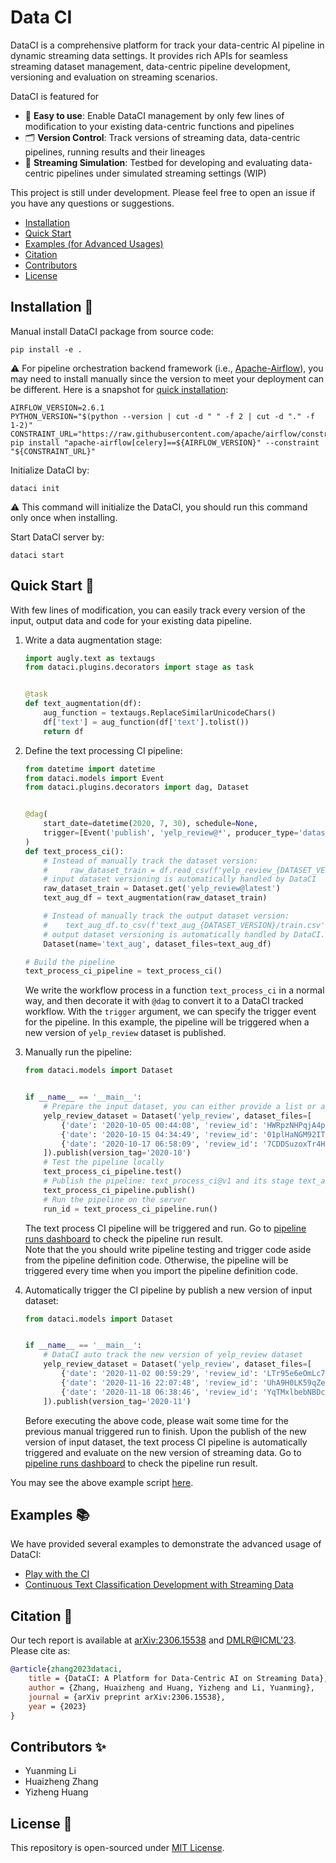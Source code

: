 # Data CI

DataCI is a comprehensive platform for track your data-centric AI pipeline in dynamic streaming data settings. It 
provides rich APIs for seamless streaming dataset management, data-centric pipeline development, versioning 
and evaluation on streaming scenarios.

DataCI is featured for
- :hatching_chick: **Easy to use**: Enable DataCI management by only few lines of modification to your
  existing data-centric functions and pipelines
- :card_index_dividers: **Version Control**: Track versions of streaming data, data-centric pipelines, running results
  and their lineages
- :ocean: **Streaming Simulation**: Testbed for developing and evaluating data-centric pipelines under simulated
  streaming settings (WIP)

This project is still under development. Please feel free to open an issue if you have any questions or suggestions.
- [Installation](#installation-construction)
- [Quick Start](#quick-start-truck)
- [Examples (for Advanced Usages)](#examples-books)
- [Citation](#citation-seedling)
- [Contributors](#contributors-sparkles)
- [License](#license-page_facing_up)

## Installation :construction:

Manual install DataCI package from source code:
```shell
pip install -e .
```
:warning: For pipeline orchestration backend framework (i.e., [Apache-Airflow](https://airflow.apache.org/)), you may 
need to install manually since the version to meet your deployment can be different.
Here is a snapshot for [quick installation](https://airflow.apache.org/docs/apache-airflow/stable/installation/installing-from-pypi.html):
```shell
AIRFLOW_VERSION=2.6.1
PYTHON_VERSION="$(python --version | cut -d " " -f 2 | cut -d "." -f 1-2)"
CONSTRAINT_URL="https://raw.githubusercontent.com/apache/airflow/constraints-${AIRFLOW_VERSION}/constraints-${PYTHON_VERSION}.txt"
pip install "apache-airflow[celery]==${AIRFLOW_VERSION}" --constraint "${CONSTRAINT_URL}"
```

Initialize DataCI by:

```shell
dataci init
```

:warning: This command will initialize the DataCI, you should run this command only once when installing.

Start DataCI server by:

```shell
dataci start
```

## Quick Start :truck:

With few lines of modification, you can easily track every version of the input, output data and code for your existing
data pipeline.

1. Write a data augmentation stage:

    ```python
    import augly.text as textaugs
    from dataci.plugins.decorators import stage as task
    
    
    @task
    def text_augmentation(df):
        aug_function = textaugs.ReplaceSimilarUnicodeChars()
        df['text'] = aug_function(df['text'].tolist())
        return df
    ```

2. Define the text processing CI pipeline:

    ```python
    from datetime import datetime
    from dataci.models import Event
    from dataci.plugins.decorators import dag, Dataset
    
    
    @dag(
        start_date=datetime(2020, 7, 30), schedule=None,
        trigger=[Event('publish', 'yelp_review@*', producer_type='dataset', status='success')],
    )
    def text_process_ci():
        # Instead of manually track the dataset version: 
        #     raw_dataset_train = df.read_csv(f'yelp_review_{DATASET_VERSION}/train.csv')
        # input dataset versioning is automatically handled by DataCI
        raw_dataset_train = Dataset.get('yelp_review@latest')
        text_aug_df = text_augmentation(raw_dataset_train)
    
        # Instead of manually track the output dataset version:
        #    text_aug_df.to_csv(f'text_aug_{DATASET_VERSION}/train.csv')
        # output dataset versioning is automatically handled by DataCI.
        Dataset(name='text_aug', dataset_files=text_aug_df)
    
    # Build the pipeline
    text_process_ci_pipeline = text_process_ci()
    ```
   We write the workflow process in a function `text_process_ci` in a normal way, and then decorate it with `@dag` to
   convert it to a DataCI tracked workflow. With the `trigger` argument, we can specify the trigger event for the
   pipeline. In this example, the pipeline will be triggered when a new version of `yelp_review` dataset is published.

3. Manually run the pipeline:

    ```python
    from dataci.models import Dataset
    
    
    if __name__ == '__main__':
        # Prepare the input dataset, you can either provide a list or a file path
        yelp_review_dataset = Dataset('yelp_review', dataset_files=[
            {'date': '2020-10-05 00:44:08', 'review_id': 'HWRpzNHPqjA4pxN5863QUA', 'stars': 5.0, 'text': "I called Anytime on Friday afternoon about the number pad lock on my front door. After several questions, the gentleman asked me if I had changed the battery.",},
            {'date': '2020-10-15 04:34:49', 'review_id': '01plHaNGM92IT0LLcHjovQ', 'stars': 5.0, 'text': "Friend took me for lunch.  Ordered the Chicken Pecan Tart although it was like a piece quiche, was absolutely delicious!",},
            {'date': '2020-10-17 06:58:09', 'review_id': '7CDDSuzoxTr4H5N4lOi9zw', 'stars': 4.0, 'text': "I love coming here for my fruit and vegetables. It is always fresh and a great variety. The bags of already diced veggies are a huge time saver.",},
        ]).publish(version_tag='2020-10')
        # Test the pipeline locally
        text_process_ci_pipeline.test()
        # Publish the pipeline: text_process_ci@v1 and its stage text_augmentation@v1 will be tracked
        text_process_ci_pipeline.publish()
        # Run the pipeline on the server
        run_id = text_process_ci_pipeline.run()
    ```
   The text process CI pipeline will be triggered and run. Go
   to [pipeline runs dashboard](http://localhost:8080/taskinstance/list/?_flt_3_dag_id=testspace--text_process_ci--v1)
   to check the pipeline run result.  
   Note that the you should write pipeline testing and trigger code aside from the pipeline definition code.
   Otherwise, the pipeline will be triggered every time when you import the pipeline definition code.

4. Automatically trigger the CI pipeline by publish a new version of input dataset:

    ```python
    from dataci.models import Dataset
    
    
    if __name__ == '__main__':
        # DataCI auto track the new version of yelp_review dataset
        yelp_review_dataset = Dataset('yelp_review', dataset_files=[
            {'date': '2020-11-02 00:59:29', 'review_id': 'LTr95e6eOmLc7S_1WxM88Q', 'stars': 5.0, 'text': "First of all the owner and staff went above and beyond to make us feel comfortable and protected during covid.  Secondly, the bar had fantastic drinks",},
            {'date': '2020-11-16 22:07:48', 'review_id': 'UhA9H0LK59qZegWOxyotcA', 'stars': 5.0, 'text': "Herbies is awesome! My brunch was perfect, service, food, and drinks! I will definitely continue coming back.",},
            {'date': '2020-11-18 06:38:46', 'review_id': 'YqTMxlbebNBDcKYTIUvrdw', 'stars': 5.0, 'text': "You won't regret stopping here, hidden gem with great food and a laid back and comfortable atmosphere, a place you can gather with friends and they will treat you like family while you're there.",},
        ]).publish(version_tag='2020-11')
    ```
   Before executing the above code, please wait some time for the previous manual triggered run to finish.
   Upon the publish of the new version of input dataset, the text process CI pipeline is automatically
   triggered and evaluate on the new version of streaming data.
   Go to [pipeline runs dashboard](http://localhost:8080/taskinstance/list/?_flt_3_dag_id=default--text_process_ci--v1)
   to check the pipeline run result.

You may see the above example script [here](./example/text_process_ci.py).

## Examples :books:

We have provided several examples to demonstrate the advanced usage of DataCI:

- [Play with the CI](./example/ci/README.md)
- [Continuous Text Classification Development with Streaming Data](example/continuous_text_classification_dev/README.md)

## Citation :seedling:

Our tech report is available at [arXiv:2306.15538](https://arxiv.org/abs/2306.15538)
and [DMLR@ICML'23](https://dmlr.ai/assets/accepted-papers/42/CameraReady/DataCI_v3_camera_ready.pdf). Please cite as:

```bibtex
@article{zhang2023dataci,
    title = {DataCI: A Platform for Data-Centric AI on Streaming Data},
    author = {Zhang, Huaizheng and Huang, Yizheng and Li, Yuanming},
    journal = {arXiv preprint arXiv:2306.15538},
    year = {2023}
}
```

## Contributors :sparkles:
- Yuanming Li
- Huaizheng Zhang
- Yizheng Huang

## License :page_facing_up:
This repository is open-sourced under [MIT License](./LICENSE).
